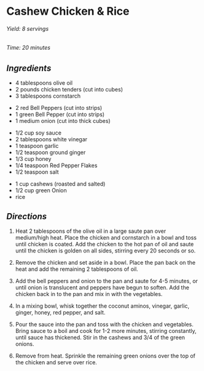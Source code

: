 # Cashew Chicken & Rice

######  Yield: 8 servings
######  Time:  20 minutes

##  *Ingredients*
- 4 tablespoons olive oil
- 2 pounds chicken tenders (cut into cubes)
- 3 tablespoons cornstarch
<!--  -->
- 2 red Bell Peppers (cut into strips)
- 1 green Bell Pepper (cut into strips)
- 1 medium onion (cut into thick cubes)
<!--  -->
- 1/2 cup soy sauce
- 2 tablespoons white vinegar
- 1 teaspoon garlic
- 1/2 teaspoon ground ginger
- 1/3 cup honey
- 1/4 teaspoon Red Pepper Flakes
- 1/2 teaspoon salt
<!--  -->
- 1 cup cashews (roasted and salted)
- 1/2 cup green Onion
- rice

##  *Directions*
1. Heat 2 tablespoons of the olive oil in a large saute pan over medium/high heat. Place the chicken and cornstarch in a bowl and toss until chicken is coated. Add the chicken to the hot pan of oil and saute until the chicken is golden on all sides, stirring every 20 seconds or so.

2. Remove the chicken and set aside in a bowl. Place the pan back on the heat and add the remaining 2 tablespoons of oil.

3. Add the bell peppers and onion to the pan and saute for 4-5 minutes, or until onion is translucent and peppers have begun to soften. Add the chicken back in to the pan and mix in with the vegetables.

4. In a mixing bowl, whisk together the coconut aminos, vinegar, garlic, ginger, honey, red pepper, and salt.

5. Pour the sauce into the pan and toss with the chicken and vegetables. Bring sauce to a boil and cook for 1-2 more minutes, stirring constantly, until sauce has thickened. Stir in the cashews and 3/4 of the green onions.

6. Remove from heat. Sprinkle the remaining green onions over the top of the chicken and serve over rice.